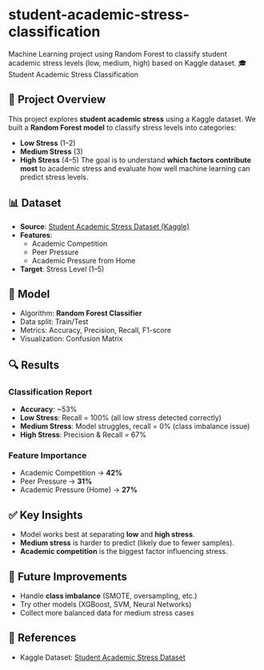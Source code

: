 # student-academic-stress-classification
Machine Learning project using Random Forest to classify student academic stress levels (low, medium, high) based on Kaggle dataset.
🎓 Student Academic Stress Classification
## 📌 Project Overview
This project explores **student academic stress** using a Kaggle dataset.
We built a **Random Forest model** to classify stress levels into categories:
* **Low Stress** (1–2)
* **Medium Stress** (3)
* **High Stress** (4–5)
The goal is to understand **which factors contribute most** to academic stress and evaluate how well machine learning can predict stress levels.

## 📊 Dataset
* **Source**: [Student Academic Stress Dataset (Kaggle)](https://www.kaggle.com/datasets/poushal02/student-academic-stress-real-world-dataset/data)
* **Features**:
  * Academic Competition
  * Peer Pressure
  * Academic Pressure from Home
* **Target**: Stress Level (1–5)

## 🧠 Model
* Algorithm: **Random Forest Classifier**
* Data split: Train/Test
* Metrics: Accuracy, Precision, Recall, F1-score
* Visualization: Confusion Matrix

## 🔍 Results
### Classification Report
* **Accuracy**: \~53%
* **Low Stress**: Recall = 100% (all low stress detected correctly)
* **Medium Stress**: Model struggles, recall = 0% (class imbalance issue)
* **High Stress**: Precision & Recall = 67%

### Feature Importance
* Academic Competition → **42%**
* Peer Pressure → **31%**
* Academic Pressure (Home) → **27%**

## ✅ Key Insights
* Model works best at separating **low** and **high stress**.
* **Medium stress** is harder to predict (likely due to fewer samples).
* **Academic competition** is the biggest factor influencing stress.

## 📌 Future Improvements

* Handle **class imbalance** (SMOTE, oversampling, etc.)
* Try other models (XGBoost, SVM, Neural Networks)
* Collect more balanced data for medium stress cases

## 📎 References

* Kaggle Dataset: [Student Academic Stress Dataset](https://www.kaggle.com/datasets/poushal02/student-academic-stress-real-world-dataset/data)
